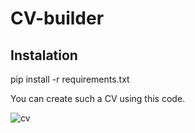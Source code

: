 # CV-builder

## Instalation
pip install -r requirements.txt

You can create such a CV using this code.

![cv](https://drive.google.com/file/d/1iX9NgZXspLNZOlswti5VkAmKtzJ0Tmuv/view?usp=sharing)
